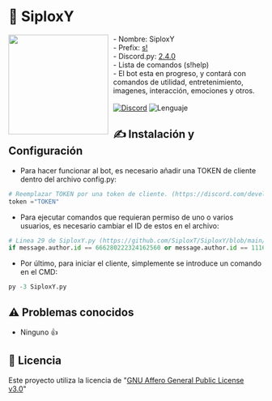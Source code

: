 # 🤖 SiploxY

<img width="197" height="197" align="left" style="float: left; margin: 0 10px 10px 0;" src="https://i.imgur.com/JfTHps9.jpeg?size=2048"> - Nombre: SiploxY <br/> - Prefix: [s!](https://github.com/SiploxT/SiploxY/blob/main/config.json) <br/> - Discord.py: [2.4.0](https://discordpy.readthedocs.io/en/latest/whats_new.html) <br/> - Lista de comandos (s!help) <br/> - El bot esta en progreso, y contará con comandos de utilidad, entretenimiento, imagenes, interacción, emociones y otros.
<br/><br/>
[![Discord](https://img.shields.io/badge/Discord-5865F2?style=for-the-badge&logo=discord&logoColor=white)](https://discord.com/)
![Lenguaje](https://img.shields.io/badge/python-3670A0?style=for-the-badge&logo=python&logoColor=ffdd54)

## ✍ Instalación y Configuración

- Para hacer funcionar al bot, es necesario añadir una TOKEN de cliente dentro del archivo config.py:

```py
# Reemplazar TOKEN por una token de cliente. (https://discord.com/developers/applications)
token ="TOKEN"
```

- Para ejecutar comandos que requieran permiso de uno o varios usuarios, es necesario cambiar el ID de estos en el archivo:

```py
# Linea 29 de SiploxY.py (https://github.com/SiploxT/SiploxY/blob/main/SiploxY.py#L29)
if message.author.id == 666280222324162560 or message.author.id == 1116003595440111736:
```

- Por último, para iniciar el cliente, simplemente se introduce un comando en el CMD:

```py
py -3 SiploxY.py
```

## ⚠ Problemas conocidos

- Ninguno 👍

## 📜 Licencia
Este proyecto utiliza la licencia de "[GNU Affero General Public License v3.0](https://github.com/SiploxT/SiploxY/blob/main/LICENSE)"
